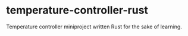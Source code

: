 # temperature-controller-rust

Temperature controller miniproject written Rust for the sake of learning.
